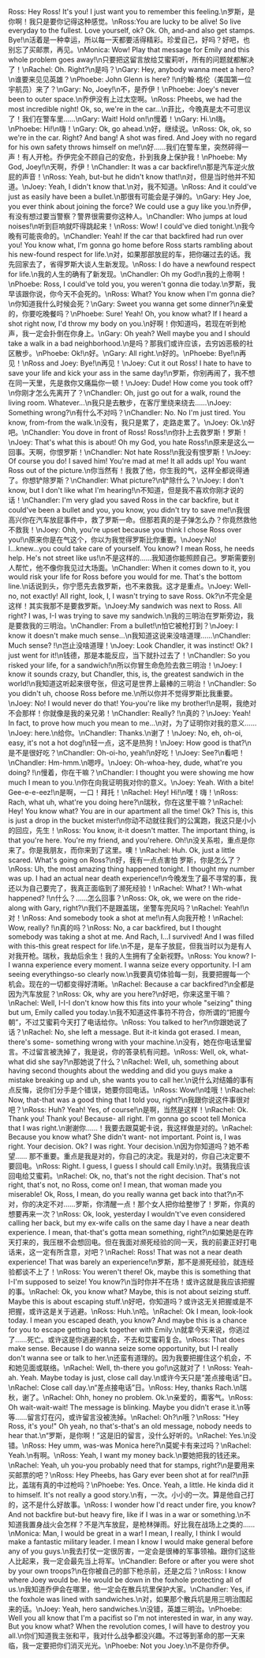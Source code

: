Ross: Hey Ross! It's you! I just want you to remember this feeling.\n罗斯，是你啊！我只是要你记得这种感觉。\nRoss:You are lucky to be alive! So live everyday to the fullest. Love yourself, ok? Ok. Oh, and-and also get stamps. Bye!\n活着是一种幸运，所以每一天都要活得精彩。珍爱自己，好吗？好吧，也别忘了买邮票，再见。\nMonica: Wow! Play that message for Emily and this whole problem goes away!\n只要把这留言放给艾蜜莉听，所有的问题就都解决了！\nRachel: Oh. Right?\n是吗？\nGary: Hey, anybody wanna meet a hero?\n谁要来见见英雄？\nPhoebe: John Glenn is here? !\n约翰·格伦（美国第一位宇航员）来了？\nGary: No, Joey!\n不，是乔伊！\nPhoebe: Joey's never been to outer space.\n乔伊没有上过太空啊。\nRoss: Pheebs, we had the most incredible night! Ok, so, we're in the car...\n菲比，今晚真是太不可思议了！我们在警车里……\nGary: Wait! Hold on!\n慢着！\nGary: Hi.\n嗨。\nPhoebe: Hi!\n嗨！\nGary: Ok, go ahead.\n好，继续说。\nRoss: Ok, ok, so we're in the car. Right? And bang! A shot was fired. And Joey with no regard for his own safety throws himself on me!\n好……我们在警车里，突然砰得一声！有人开枪。乔伊完全不顾自己的安危，扑到我身上保护我！\nPhoebe: My God, Joey!\n天啊，乔伊！\nChandler: It was a car backfire!\n那是汽车逆火放屁的声音！\nRoss: Yeah, but-but he didn't know that!\n对，但是当时他并不知道。\nJoey: Yeah, I didn't know that.\n对，我不知道。\nRoss: And it could've just as easily have been a bullet.\n那很有可能会是子弹的。\nGary: Hey Joe, you ever think about joining the force? We could use a guy like you.\n乔伊，有没有想过要当警察？警界很需要你这种人。\nChandler: Who jumps at loud noises!\n听到巨响就吓得跳起来！\nRoss: Wow! I could've died tonight.\n我今晚有可能丧命的。\nChandler: Yeah! If the car that backfired had run over you! You know what, I'm gonna go home before Ross starts rambling about his new-found respect for life.\n对，如果那部放屁的车，把你碾过去的话。我先回家去了，省得罗斯大谈人生新发现。\nRoss: I do have a newfound respect for life.\n我的人生的确有了新发现。\nChandler: Oh my God!\n我的上帝啊！\nPhoebe: Ross, I could've told you, you weren't gonna die today.\n罗斯，我早该跟你说，你今天不会死的。\nRoss: What? You know when I'm gonna die?\n你知道我什么时候会死？\nGary: Sweet you wanna get some dinner?\n亲爱的，你要吃晚餐吗？\nPhoebe: Sure! Yeah! Oh, you know what? If I heard a shot right now, I'd throw my body on you.\n好啊！你知道吗，若现在听到枪声，我一定会扑倒在你身上。\nGary: Oh yeah? Well maybe you and I should take a walk in a bad neighborhood.\n是吗？那我们或许应该，去穷凶恶极的社区散步。\nPhoebe: Ok!\n好。\nGary: All right.\n好的。\nPhoebe: Bye!\n再见！\nRoss and Joey: Bye!\n再见！\nJoey: Cut it out Ross! I hate to have to save your life and kick your ass in the same day!\n罗斯，你别再闹了，我不想在同一天里，先是救你又痛扁你一顿！\nJoey: Dude! How come you took off?\n你刚才怎么先离开了？\nChandler: Oh, just go out for a walk, round the living room. Whatever...\n我只是去散步，在客厅里绕来绕去……\nJoey: Something wrong?\n有什么不对吗？\nChandler: No. No I'm just tired. You know, from-from the walk.\n没有，我只是累了，走路走累了。\nJoey: Ok.\n好吧。\nChandler: You dove in front of Ross! Ross!\n你扑上去救罗斯！罗斯！\nJoey: That's what this is about! Oh my God, you hate Ross!\n原来是这么一回事。天啊，你恨罗斯！\nChandler: Not hate Ross!\n我没有恨罗斯！\nJoey: Of course you do! I saved him! You're mad at me! It all adds up! You want Ross out of the picture.\n你当然有！我救了他，你生我的气，这样全都说得通了。你想铲除罗斯？\nChandler: What picture?\n铲除什么？\nJoey: I don't know, but I don't like what I'm hearing!\n不知道，但是我不喜欢你刚才说的话！\nChandler: I'm very glad you saved Ross in the car backfire, but it could've been a bullet and you, you know, you didn't try to save me!\n我很高兴你在汽车放屁事件中，救了罗斯一命。但那若真的是子弹怎么办？你竟然救他不救我！\nJoey: Ohh, you're upset because you think I chose Ross over you!\n原来你是在气这个，你以为我觉得罗斯比你重要。\nJoey:No! I...knew...you could take care of yourself. You know? I mean Ross, he needs help. He's not street like us!\n不是这样的……我知道你能照顾自己。罗斯需要别人帮忙，他不像你我见过大场面。\nChandler: When it comes down to it, you would risk your life for Ross before you would for me. That's the bottom line.\n话说到头，你宁愿先去救罗斯，也不来救我。这才是重点。\nJoey: Well-no, not exactly! All right, look, I, I wasn't trying to save Ross. Ok?\n不完全是这样！其实我那不是要救罗斯。\nJoey:My sandwich was next to Ross. All right? I was, I-I was trying to save my sandwich.\n我的三明治在罗斯旁边，我是要救我的三明治。\nChandler: From a bullet!\n怕它被枪打到？\nJoey: I know it doesn't make much sense...\n我知道这说来没啥道理……\nChandler: Much sense? !\n岂止没啥道理！\nJoey: Look Chandler, it was instinct! Ok? I just went for it!\n钱德，那是本能反应，当下就扑过去了！\nChandler: So you risked your life, for a sandwich!\n所以你冒生命危险去救三明治！\nJoey: I know it sounds crazy, but Chandler, this, is, the greatest sandwich in the world!\n我知道这听起来很夸张，但这可是世界上最棒的三明治！\nChandler: So you didn't uh, choose Ross before me.\n所以你并不觉得罗斯比我重要。\nJoey: No! I would never do that! You-you're like my brother!\n是啊，我绝对不会那样！你就像是我的亲兄弟！\nChandler: Really? !\n真的？\nJoey: Yeah! In fact, to prove how much you mean to me...\n对，为了证明你对我的意义……\nJoey: here.\n给你。\nChandler: Thanks.\n谢了！\nJoey: No, eh, oh-oi, easy, it's not a hot dog!\n轻一点，这不是热狗！\nJoey: How good is that?\n是不是很好吃？\nChandler: Oh-oi-ho, yeah!\n好吃！\nJoey: See?\n看吧！\nChandler: Hm-hmm.\n嗯哼。\nJoey: Oh-whoa-hey, dude, what're you doing? !\n慢着，你在干嘛？\nChandler: I thought you were showing me how much I mean to you.\n你在向我证明我对你的意义。\nJoey: Yeah. With a bite! Gee-e-e-eez!\n是啊，一口！拜托！\nRachel: Hey! Hi!\n嘿！嗨！\nRoss: Rach, what uh, what're you doing here?\n瑞秋，你在这里干嘛？\nRachel: Hey! You know what? You are in our apartment all the time! Ok? This is, this is just a drop in the bucket mister!\n你动不动就往我们的公寓跑，我这只是小小的回应，先生！\nRoss: You know, it-it doesn't matter. The important thing, is that you're here. You're my friend, and you'rehere. Oh!\n没关系啦，重点是你来了。你是我朋友，而你来到了这里。噢！\nRachel: Huh. Ok, just a little scared. What's going on Ross?\n好，我有一点点害怕 罗斯，你是怎么了？\nRoss: Uh, the most amazing thing happened tonight. I thought my number was up. I had an actual near death experience!\n今晚发生了最不寻常的事，我还以为自己要完了，我真正面临到了濒死经验！\nRachel: What? ! Wh-what happened? !\n什么？……怎么回事？\nRoss: Ok, ok, we were on the ride-along with Gary, right?\n我们不是跟盖瑞，坐警车兜风吗？\nRachel: Yeah!\n对！\nRoss: And somebody took a shot at me!\n有人向我开枪！\nRachel: Wow, really? !\n真的吗？\nRoss: No, a car backfired, but I thought somebody was taking a shot at me. And Rach, I...I survived! And I was filled with this-this great respect for life.\n不是，是车子放屁，但我当时以为是有人对我开枪。瑞秋，我劫后余生！我的人生拥有了全新视野。\nRoss: You know? I-I wanna experience every moment. I wanna seize every opportunity. I-I am seeing everythingso-so clearly now.\n我要真切体验每一刻，我要把握每一个机会。现在的一切都变得好清晰。\nRachel: Because a car backfired?\n全都是因为汽车放屁？\nRoss: Ok, why are you here?\n好吧，你来这里干嘛？\nRachel: Well, I-I-I don't know how this fits into your whole "seizing" thing but um, Emily called you today.\n我不知道这件事符不符合，你所谓的“把握今朝”，不过艾蜜莉今天打了电话给你。\nRoss: You talked to her?\n你跟她说了话？\nRachel: No, she left a message. But it-it kinda got erased. I mean, there's some- something wrong with your machine.\n没有，她在你电话里留言。不过留言被洗掉了，我是说，你的答录机有问题。\nRoss: Well, ok, what-what did she say?\n那她说了什么？\nRachel: Well, uh, something about having second thoughts about the wedding and did you guys make a mistake breaking up and uh, she wants you to call her.\n说什么对结婚的事有点反悔，说你们分手是个错误，她要你回电话。\nRoss: Wow!\n哇哦！\nRachel: Now, that-that was a good thing that I told you, right?\n我跟你说这件事很对吧？\nRoss: Huh? Yeah! Yes, of course!\n是啊，当然是这样！\nRachel: Ok. Thank you! Thank you! Because- all right. I'm gonna go scoot tell Monica that I was right.\n谢谢你……！我要去跟莫妮卡说，我这样做是对的。\nRachel: Because you know what? She didn't want- not important. Point is, I was right. Your decision. Ok? I was right. Your decision.\n因为你知道吗？她不希望…… 那不重要。重点是我是对的，你自己的决定。我是对的，你自己决定要不要回电。\nRoss: Right. I guess, I guess I should call Emily.\n对。我猜我应该回电给艾蜜莉。\nRachel: Ok, no, that's not the right decision. That's not right, that's not, no Ross, come on! I mean, that woman made you miserable! Ok, Ross, I mean, do you really wanna get back into that?\n不对，你的决定不对……罗斯，你清醒一点！那个女人把你给整惨了！罗斯，你真的想要再来一次？\nRoss: Ok, look, yesterday I wouldn't've even considered calling her back, but my ex-wife calls on the same day I have a near death experience. I mean, that-that's gotta mean something, right?\n如果她是在昨天打来的，我压根不会想回电。但在我面对濒死经验的同一天，我的前妻正好打电话来，这一定有所含意，对吧？\nRachel: Ross! That was not a near death experience! That was barely an experience!\n罗斯，那不是濒死经验，就连经验都谈不上了！\nRoss: You weren't there! Ok, maybe this is something that I-I'm supposed to seize! You know?\n当时你并不在场！或许这就是我应该把握的事。\nRachel: Ok, you know what? Maybe, this is not about seizing stuff. Maybe this is about escaping stuff.\n好吧，你知道吗？或许这无关把握或是不把握，或许这是关于逃避。\nRoss: Huh.\n哈。\nRachel: Ok I mean, look-look today. I mean you escaped death, you know? And maybe this is a chance for you to escape getting back together with Emily.\n就拿今天来说，你逃过了……死亡。或许这是你逃避的机会，不去和艾蜜莉复合。\nRoss: That does make sense. Because I do wanna seize some opportunity, but I-I really don't wanna see or talk to her.\n还蛮有道理的。因为我要把握住这个机会，不和她见面或联络。\nRachel: Well, th-there you go!\n这就对了！\nRoss: Yeah-ah. Yeah. Maybe today is just, close call day.\n或许今天只是“差点接电话”日。\nRachel: Close call day.\n“差点接电话”日。\nRoss: Hey, thanks Rach.\n瑞秋，谢了。\nRachel: Ohh, honey no problem. Ok.\n亲爱的，甭客气。\nRoss: Oh wait-wait-wait! The message is blinking. Maybe you didn't erase it.\n等等……留言灯在闪，或许留言没被洗掉。\nRachel: Oh?\n哦？\nRoss: "Hey Ross, it's you!" Oh yeah, no that's-that's an old message, nobody needs to hear that.\n“罗斯，是你啊！”这是旧的留言，没什么好听的。\nRachel: Yes.\n没错。\nRoss: Hey umm, was-was Monica here?\n莫妮卡有来过吗？\nRachel: Yeah.\n有啊。\nRoss: Yeah, I want my money back.\n要她把我的钱还来。\nRachel: Yeah, uh you-you probably need that for stamps, right?\n是要用来买邮票的吧？\nRoss: Hey Pheebs, has Gary ever been shot at for real?\n菲比，盖瑞有真的中过枪吗？\nPhoebe: Yes. Once. Yeah, a little. He kinda did it to himself. It's not really a good story.\n有，一次。小小的一次。算是他自己打的，这不是什么好故事。\nRoss: I wonder how I'd react under fire, you know? And not backfire but-but heavy fire, like if I was in a war or something.\n不知道我置身战火会怎样？不是汽车放屁，是枪林弹雨。好比我在战场上之类的……\nMonica: Man, I would be great in a war! I mean, I really, I think I would make a fantastic military leader. I mean I know I would make general before any of you guys.\n我去打仗一定很厉害，一定会是很棒的军事领袖。跟你们这些人比起来，我一定会最先当上将军。\nChandler: Before or after you were shot by your own troops?\n在你被自己的部下枪杀前，还是之后？\nRoss: I know where Joey would be. He would be down in the foxhole protecting all of us.\n我知道乔伊会在哪里，他一定会在散兵坑里保护大家。\nChandler: Yes, if the foxhole was lined with sandwiches.\n对，如果那个散兵坑是用三明治围起来的话。\nJoey: Yeah, hero sandwiches.\n没错，英雄三明治。\nPhoebe: Well you all know that I'm a pacifist so I'm not interested in war, in any way. But you know what? When the revolution comes, I will have to destroy you all.\n你们知道我主张和平，我对什么战争都没兴趣。不过等到革命的那一天来临，我一定要把你们消灭光光。\nPhoebe: Not you Joey.\n不是你乔伊。
        